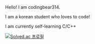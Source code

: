 Hello! I am codingbear314.

I am a korean student who loves to code!

I am currently self-learning C/C++
<!---
codingbear314/codingbear314 is a ✨ special ✨ repository because its `README.md` (this file) appears on your GitHub profile.
You can click the Preview link to take a look at your changes.
--->
[![Solved.ac
프로필](http://mazassumnida.wtf/api/v2/generate_badge?boj={handle})](https://solved.ac/{handle})
